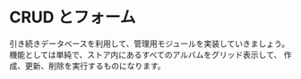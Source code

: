 # CRUD とフォーム

引き続きデータベースを利用して、管理用モジュールを実装していきましょう。
機能としては単純で、ストア内にあるすべてのアルバムをグリッド表示して、
作成、更新、削除を実行するものになります。
